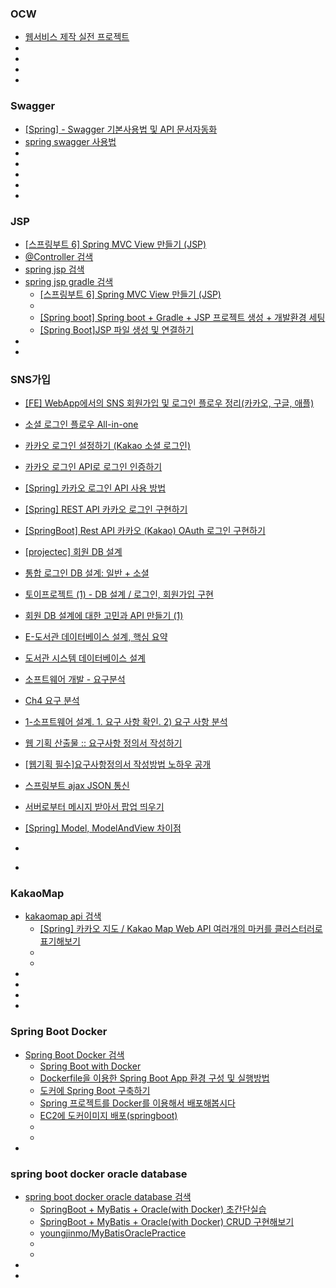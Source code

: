 ### OCW
- [웹서비스 제작 실전 프로젝트](http://www.kocw.net/home/cview.do?cid=766603e7fb95df37)
- []()
- []()
- []()
- []()


### Swagger
- [[Spring] - Swagger 기본사용법 및 API 문서자동화](https://kim-jong-hyun.tistory.com/49)
- [spring swagger 사용법](https://www.google.com/search?q=spring+swagger+%EC%82%AC%EC%9A%A9%EB%B2%95&oq=spring+sw&gs_lcrp=EgZjaHJvbWUqBwgCEAAYgAQyBggAEEUYOTIHCAEQABiABDIHCAIQABiABDIHCAMQABiABDIHCAQQABiABDIHCAUQABiABDIHCAYQABiABDIHCAcQABiABDIHCAgQABiABDIHCAkQABiABNIBCDMyMTlqMGo3qAIAsAIA&sourceid=chrome&ie=UTF-8)
- []()
- []()
- []()
- []()
- []()


### JSP
- [[스프링부트 6] Spring MVC View 만들기 (JSP)](https://shallow-learning.tistory.com/entry/%EC%8A%A4%ED%94%84%EB%A7%81%EB%B6%80%ED%8A%B8-6-Spring-MVC-View-%EB%A7%8C%EB%93%A4%EA%B8%B0-JSP%EC%99%80-Thymeleaf)
- [@Controller 검색](https://www.google.com/search?q=%40Controller&oq=%40Controller&gs_lcrp=EgZjaHJvbWUyBggAEEUYOTIHCAEQABiABDIHCAIQABiABDIHCAMQABiABDIHCAQQABiABDIHCAUQABiABDIHCAYQABiABDIHCAcQABiABDIHCAgQABiABDIHCAkQABiABNIBBzkwMmowajeoAgCwAgA&sourceid=chrome&ie=UTF-8)
- [spring jsp 검색](https://www.google.com/search?q=spring+jsp&oq=spring+jsp&gs_lcrp=EgZjaHJvbWUyBggAEEUYOTIGCAEQRRg8MgYIAhBFGEEyBggDEEUYQdIBCDYzODhqMGo3qAIAsAIA&sourceid=chrome&ie=UTF-8)
- [spring jsp gradle 검색](https://www.google.com/search?q=spring+jsp+gradle&newwindow=1&sca_esv=c846489d7201f9ae&sxsrf=AE3TifPtEPAst1_pUL25kOQOo0YzGdFmMg%3A1759426185957&ei=ibbeaLaUOsyH2roPj_zuiQs&ved=0ahUKEwj2_MmmhYaQAxXMg1YBHQ--O7EQ4dUDCBA&uact=5&oq=spring+jsp+gradle&gs_lp=Egxnd3Mtd2l6LXNlcnAiEXNwcmluZyBqc3AgZ3JhZGxlMgYQABgIGB4yCBAAGAgYHhgKMgYQABgIGB4yBhAAGAgYHjIFEAAY7wUyCBAAGIkFGKIESJwZULkLWOwWcAF4AZABAJgBdKAB6AWqAQMzLjS4AQPIAQD4AQGYAgigApgGwgIKEAAYRxjWBBiwA8ICBRAAGIAEwgIIEAAYgAQYywHCAgQQABgemAMAiAYBkAYKkgcDMS43oAf0IbIHAzAuN7gHjAbCBwcwLjQuMy4xyAcl&sclient=gws-wiz-serp)
  - [[스프링부트 6] Spring MVC View 만들기 (JSP)](https://shallow-learning.tistory.com/entry/%EC%8A%A4%ED%94%84%EB%A7%81%EB%B6%80%ED%8A%B8-6-Spring-MVC-View-%EB%A7%8C%EB%93%A4%EA%B8%B0-JSP%EC%99%80-Thymeleaf)
  - []()
  - [[Spring boot] Spring boot + Gradle + JSP 프로젝트 생성 + 개발환경 세팅](https://velog.io/@cyseok123/Spring-boot-Spring-boot-Gradle-%ED%94%84%EB%A1%9C%EC%A0%9D%ED%8A%B8-%EB%A7%8C%EB%93%A4%EA%B8%B0)
  - [[Spring Boot]JSP 파일 생성 및 연결하기](https://hye0-log.tistory.com/22)
- []()
- []()


### SNS가입
- [[FE] WebApp에서의 SNS 회원가입 및 로그인 플로우 정리(카카오, 구글, 애플)](https://velog.io/@ehhdrud/FE-WebApp%EC%97%90%EC%84%9C%EC%9D%98-SNS-%ED%9A%8C%EC%9B%90%EA%B0%80%EC%9E%85-%EB%B0%8F-%EB%A1%9C%EA%B7%B8%EC%9D%B8-%ED%94%8C%EB%A1%9C%EC%9A%B0-%EC%A0%95%EB%A6%AC%EC%B9%B4%EC%B9%B4%EC%98%A4-%EA%B5%AC%EA%B8%80-%EC%95%A0%ED%94%8C)
- [소셜 로그인 플로우 All-in-one](https://brunch.co.kr/@drawhatha/75)
- [카카오 로그인 설정하기 (Kakao 소셜 로그인)](https://dsoob.com/58/?bmode=view&idx=7489497)
- [카카오 로그인 API로 로그인 인증하기](https://velog.io/@ads0070/%EC%B9%B4%EC%B9%B4%EC%98%A4-%EB%A1%9C%EA%B7%B8%EC%9D%B8-API%EB%A1%9C-%EB%A1%9C%EA%B7%B8%EC%9D%B8-%EC%9D%B8%EC%A6%9D%ED%95%98%EA%B8%B0)
- [[Spring] 카카오 로그인 API 사용 방법](https://innovation123.tistory.com/181)
- [[Spring] REST API 카카오 로그인 구현하기](https://ddonghyeo.tistory.com/16)
- [[SpringBoot] Rest API 카카오 (Kakao) OAuth 로그인 구현하기](https://jinhos-devlog.tistory.com/entry/Spring-Rest-API-%EC%B9%B4%EC%B9%B4%EC%98%A4-Kakao-OAuth-%EB%A1%9C%EA%B7%B8%EC%9D%B8-%EA%B5%AC%ED%98%84%ED%95%98%EA%B8%B0)
- [[projectec] 회원 DB 설계](https://velog.io/@byeonggwan/projectec-%ED%9A%8C%EC%9B%90-DB-%EC%84%A4%EA%B3%84)
- [통합 로그인 DB 설계: 일반 + 소셜](https://velog.io/@joongi007/%ED%86%B5%ED%95%A9-%EB%A1%9C%EA%B7%B8%EC%9D%B8-DB-%EC%84%A4%EA%B3%84-%EC%9D%BC%EB%B0%98-%EC%86%8C%EC%85%9C)
- [토이프로젝트 (1) - DB 설계 / 로그인, 회원가입 구현](https://codeoasis.tistory.com/28)
- [회원 DB 설계에 대한 고민과 API 만들기 (1)](https://heesotory.tistory.com/entry/%ED%9A%8C%EC%9B%90-DB-%EC%84%A4%EA%B3%84%EC%97%90-%EB%8C%80%ED%95%9C-%EA%B3%A0%EB%AF%BC%EA%B3%BC-API-%EB%A7%8C%EB%93%A4%EA%B8%B0-1)
- [E-도서관 데이터베이스 설계, 핵심 요약](https://13akstjq.github.io/TIL/post/2024-07-07-E-LibraryDatabaseDesigninginaNutshell)
- [도서관 시스템 데이터베이스 설계](https://velog.io/@shipleaf/%EB%8D%B0%EB%B2%A0%EC%84%A4%EB%8F%84%EC%84%9C%EA%B4%80)
- [소프트웨어 개발 - 요구분석](https://velog.io/@bami/%EC%86%8C%ED%94%84%ED%8A%B8%EC%9B%A8%EC%96%B4-%EA%B0%9C%EB%B0%9C-%EC%9A%94%EA%B5%AC%EB%B6%84%EC%84%9D#%EC%9A%94%EA%B5%AC%EB%B6%84%EC%84%9D%EC%9D%98-%EC%9D%B4%ED%95%B4)
- [Ch4 요구 분석](https://kkh1902.tistory.com/31)
- [1-소프트웨어 설계. 1. 요구 사항 확인. 2) 요구 사항 분석](https://velog.io/@kjh03160/1-%EC%86%8C%ED%94%84%ED%8A%B8%EC%9B%A8%EC%96%B4-%EC%84%A4%EA%B3%84.-1.-%EC%9A%94%EA%B5%AC-%EC%82%AC%ED%95%AD-%ED%99%95%EC%9D%B8.-2-%EC%9A%94%EA%B5%AC-%EC%82%AC%ED%95%AD-%EB%B6%84%EC%84%9D)
- [웹 기획 산출물 :: 요구사항 정의서 작성하기](https://brunch.co.kr/@toqha7822/15)
- [[웹기획 필수]요구사항정의서 작성방법 노하우 공개](https://planez.kr/entry/%EC%9A%94%EA%B5%AC%EC%82%AC%ED%95%AD%EC%A0%95%EC%9D%98%EC%84%9C)

- [스프링부트 ajax JSON 통신](https://gamma86.tistory.com/11)
- [서버로부터 메시지 받아서 팝업 띄우기 ](https://jhlblue.tistory.com/5)
- [[Spring] Model, ModelAndView 차이점](https://backendcode.tistory.com/253)
- []()
- []()


### KakaoMap
- [kakaomap api 검색](https://www.google.com/search?q=kakaomap+api&newwindow=1&sca_esv=df6bb7b4e6fcd0a4&sxsrf=AE3TifNxbQ7y_Y9uY-ZywVI52rGgSZ96aA%3A1759429365455&ei=9cLeaOvMG6XO2roPsenF8AU&oq=kakaommap+&gs_lp=Egxnd3Mtd2l6LXNlcnAiCmtha2FvbW1hcCAqAggAMgcQABiABBgNMgcQABiABBgNMgcQABiABBgNMgcQABiABBgNMgcQABiABBgNMgcQABiABBgNMgcQABiABBgNMgcQABiABBgNMgcQABiABBgNMgcQABiABBgNSL4PUKoCWKoCcAF4AZABAJgBcKABcKoBAzAuMbgBAcgBAPgBAZgCAqACigHCAgoQABhHGNYEGLADmAMA4gMFEgExIECIBgGQBgqSBwMxLjGgB7YFsgcDMC4xuAd6wgcFMi0xLjHIBxQ&sclient=gws-wiz-serp)
  - [[Spring] 카카오 지도 / Kakao Map Web API 여러개의 마커를 클러스터러로 표기해보기](https://olrlobt.tistory.com/40)
  - []()
  - []()
- []()
- []()
- []()
- []()

### Spring Boot Docker
- [Spring Boot Docker 검색](https://www.google.com/search?q=spring+boot+docker&oq=spring+boot+docker&gs_lcrp=EgZjaHJvbWUyBggAEEUYOTIHCAEQABiABDIHCAIQABiABDIHCAMQABiABDIHCAQQABiABDIHCAUQABiABDIHCAYQABiABDIHCAcQABiABDIHCAgQABiABDIHCAkQABiABNIBCDg1OTdqMGo3qAIAsAIA&sourceid=chrome&ie=UTF-8)
  - [Spring Boot with Docker](https://spring.io/guides/gs/spring-boot-docker)
  - [Dockerfile을 이용한 Spring Boot App 환경 구성 및 실행방법](https://adjh54.tistory.com/420)
  - [도커에 Spring Boot 구축하기](https://da2uns2.tistory.com/entry/Docker-%EB%8F%84%EC%BB%A4%EC%97%90-Spring-Boot-%EA%B5%AC%EC%B6%95%ED%95%98%EA%B8%B0)
  - [Spring 프로젝트를 Docker를 이용해서 배포해봅시다](https://velog.io/@18k7102dy/Docker-Spring-%ED%94%84%EB%A1%9C%EC%A0%9D%ED%8A%B8%EB%A5%BC-Docker%EB%A5%BC-%EC%9D%B4%EC%9A%A9%ED%95%B4%EC%84%9C-%EB%B0%B0%ED%8F%AC%ED%95%B4%EB%B4%85%EC%8B%9C%EB%8B%A4)
  - [EC2에 도커이미지 배포(springboot)](https://wikidocs.net/book/15807)
  - []()
  - []()
- []()

### spring boot docker oracle database
- [spring boot docker oracle database 검색](https://www.google.com/search?q=spring+boot+docker+oracle+database&newwindow=1&sca_esv=2a6fa6d95aad8520&ei=0-L2aOToO_bl1e8Pm8OlsAQ&ved=0ahUKEwiknvz0krSQAxX2cvUHHZthCUYQ4dUDCBA&uact=5&oq=spring+boot+docker+oracle+database&gs_lp=Egxnd3Mtd2l6LXNlcnAiInNwcmluZyBib290IGRvY2tlciBvcmFjbGUgZGF0YWJhc2UyCBAAGIkFGKIEMggQABiABBiiBDIFEAAY7wUyBRAAGO8FMgUQABjvBUiGE1D_CFi2EXABeAGQAQCYAfsBoAHaCqoBAzItNrgBA8gBAPgBAZgCAqACgQLCAgoQABhHGNYEGLADmAMAiAYBkAYKkgcFMS4wLjGgB98dsgcDMi0xuAf-AcIHAzAuMsgHBA&sclient=gws-wiz-serp)
  - [SpringBoot + MyBatis + Oracle(with Docker) 초간단실습](https://youngjinmo.github.io/2020/10/springboot-mybatis-oracle/)
  - [SpringBoot + MyBatis + Oracle(with Docker) CRUD 구현해보기](https://youngjinmo.github.io/2021/01/springboot-mybatis-oracle-crud/)
  - [youngjinmo/MyBatisOraclePractice](https://github.com/youngjinmo/MyBatisOraclePractice)
  - []()
  - []()
- []()
- []()
